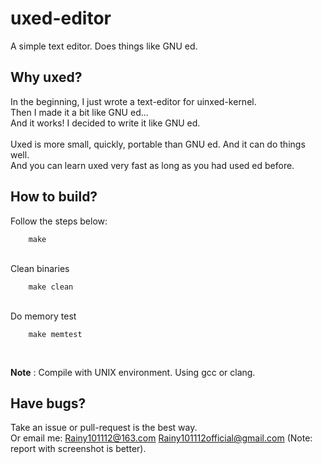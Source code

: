 # uxed-editor
A simple text editor. Does things like GNU ed.<br>

## Why uxed?
In the beginning, I just wrote a text-editor for uinxed-kernel.<br>
Then I made it a bit like GNU ed...<br>
And it works! I decided to write it like GNU ed.<br>
<br>
Uxed is more small, quickly, portable than GNU ed. And it can do things well.<br>
And you can learn uxed very fast as long as you had used ed before.<br>

## How to build?
Follow the steps below: <br>

```
    make
```

<br>
Clean binaries <br>

```
    make clean
```

<br>
Do memory test <br>

```
    make memtest
```

<br>

**Note** : Compile with UNIX environment. Using gcc or clang.<br>

## Have bugs?
Take an issue or pull-request is the best way.<br>
Or email me: Rainy101112@163.com Rainy101112official@gmail.com (Note: report with screenshot is better).<br>

